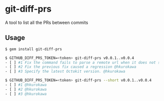 # git-diff-prs
A tool to list all the PRs between commits

## Usage
```bash
$ gem install git-diff-prs

$ GITHUB_DIFF_PRS_TOKEN=<token> git-diff-prs v0.0.1..v0.0.4
- [ ] #1 Fix the command fails to parse a remote url when it does not start with ssh:// @hkurokawa
- [ ] #2 Fix the previous fix caused a regression @hkurokawa
- [ ] #3 Specify the latest Octokit version. @hkurokawa

$ GITHUB_DIFF_PRS_TOKEN=<token> git-diff-prs --short v0.0.1..v0.0.4
- [ ] #1 @hkurokawa
- [ ] #2 @hkurokawa
- [ ] #3 @hkurokawa
```
